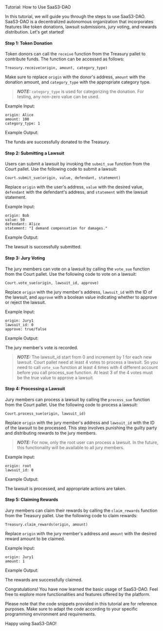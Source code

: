 Tutorial: How to Use SaaS3-DAO

In this tutorial, we will guide you through the steps to use SaaS3-DAO. SaaS3-DAO is a decentralized autonomous organization that incorporates features like token donations, lawsuit submissions, jury voting, and rewards distribution. Let's get started!

#### Step 1: Token Donation
Token donors can call the `receive` function from the Treasury pallet to contribute funds. The function can be accessed as follows:
```
Treasury.receive(origin, amount, category_type)
```
Make sure to replace `origin` with the donor's address, `amount` with the donation amount, and `category_type` with the appropriate category type.

> **_NOTE:_**  `category_type` is used for categorizing the donation. For testing, any non-zero value can be used.

Example Input:

```
origin: Alice
amount: 100
category_type: 1
```
Example Output:

The funds are successfully donated to the Treasury.

#### Step 2: Submitting a Lawsuit
Users can submit a lawsuit by invoking the `submit_sue` function from the Court pallet. Use the following code to submit a lawsuit:
```
Court.submit_sue(origin, value, defendant, statement)
```
Replace `origin` with the user's address, `value` with the desired value, `defendant` with the defendant's address, and `statement` with the lawsuit statement.

Example Input:
```
origin: Bob
value: 50
defendant: Alice
statement: "I demand compensation for damages."
```
Example Output:

The lawsuit is successfully submitted.

#### Step 3: Jury Voting
The jury members can vote on a lawsuit by calling the `vote_sue` function from the Court pallet. Use the following code to vote on a lawsuit:
```
Court.vote_sue(origin, lawsuit_id, approve)
```
Replace `origin` with the jury member's address, `lawsuit_id` with the ID of the lawsuit, and `approve` with a boolean value indicating whether to approve or reject the lawsuit.

Example Input:
```
origin: Jury1
lawsuit_id: 0
approve: true/false
```
Example Output:

The jury member's vote is recorded.

> **_NOTE:_**  The lawsuit_id start from 0 and increment by 1 for each new lawsuit. Court pallet need at least 4 votes to process a lawsuit. So you need to call `vote_sue` function at least 4 times with 4 different account before you call process_sue function. At least 3 of the 4 votes must be the true value to approve a lawsuit.

#### Step 4: Processing a Lawsuit
Jury members can process a lawsuit by calling the `process_sue` function from the Court pallet. Use the following code to process a lawsuit:
```
Court.process_sue(origin, lawsuit_id)
```
Replace `origin` with the jury member's address and `lawsuit_id` with the ID of the lawsuit to be processed. This step involves punishing the guilty party and distributing rewards to the jury members.

> **_NOTE:_**  For now, only the root user can process a lawsuit. In the future, this functionality will be available to all jury members.

Example Input:
```
origin: root
lawsuit_id: 0
```
Example Output:

The lawsuit is processed, and appropriate actions are taken.

#### Step 5: Claiming Rewards
Jury members can claim their rewards by calling the `claim_rewards` function from the Treasury pallet. Use the following code to claim rewards:
```
Treasury.claim_rewards(origin, amount)
```
Replace `origin` with the jury member's address and `amount` with the desired reward amount to be claimed.

Example Input:
```
origin: Jury1
amount: 1
```
Example Output:

The rewards are successfully claimed.

Congratulations! You have now learned the basic usage of SaaS3-DAO. Feel free to explore more functionalities and features offered by the platform.

Please note that the code snippets provided in this tutorial are for reference purposes. Make sure to adapt the code according to your specific programming environment and requirements.

Happy using SaaS3-DAO!